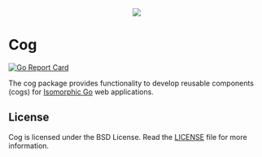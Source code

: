 <p align="center"><a href="http://uxtoolkit.io" target="_blank"><img src="https://avatars3.githubusercontent.com/u/27899635?v=4&s=360"></a></p>

# Cog

[![Go Report Card](https://goreportcard.com/badge/github.com/uxtoolkit/cog)](https://goreportcard.com/report/github.com/uxtoolkit/cog)

The cog package provides functionality to develop reusable components (cogs) for [Isomorphic Go](http://isomorphicgo.org) web applications.

## License
Cog is licensed under the BSD License. Read the [LICENSE](https://github.com/uxtoolkit/cog/blob/master/LICENSE) file for more information.
